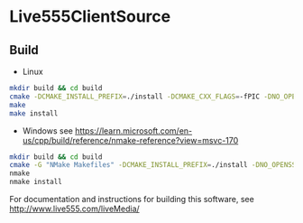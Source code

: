 
# Live555ClientSource

## Build

- Linux
```bash
mkdir build && cd build
cmake -DCMAKE_INSTALL_PREFIX=./install -DCMAKE_CXX_FLAGS=-fPIC -DNO_OPENSSL=1 -DLIVE555_BUILD_EXAMPLES=OFF -DCMAKE_BUILD_TYPE=Release ..
make
make install
```
- Windows
see <https://learn.microsoft.com/en-us/cpp/build/reference/nmake-reference?view=msvc-170>
```bash
mkdir build && cd build
cmake -G "NMake Makefiles" -DCMAKE_INSTALL_PREFIX=./install -DNO_OPENSSL=1 -DLIVE555_BUILD_EXAMPLES=OFF -DCMAKE_BUILD_TYPE=Release ..
nmake
nmake install
```

For documentation and instructions for building this software,
see <http://www.live555.com/liveMedia/>
